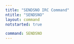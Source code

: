 ```yaml
---
title: "SENDSNO IRC Command"
ntitle: "SENDSNO"
layout: command
notstarted: true

command: SENDSNO
---
```

